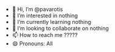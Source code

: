 - 👋 Hi, I’m @pavarotis
- 👀 I’m interested in nothing
- 🌱 I’m currently learning nothing
- 💞️ I’m looking to collaborate on nothing
- 📫 How to reach me ?????
- 😄 Pronouns: All
